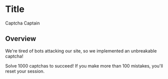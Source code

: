 # Title

Captcha Captain

## Overview

We're tired of bots attacking our site, so we implemented an unbreakable captcha!

Solve 1000 captchas to succeed! If you make more than 100 mistakes, you'll reset your session.
